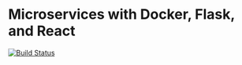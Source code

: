 # Microservices with Docker, Flask, and React

[![Build Status](https://travis-ci.org/siimar/tdd-microservices.svg?branch=master)](https://travis-ci.org/siimar/tdd-microservices) 
